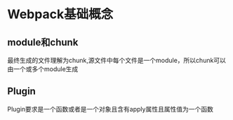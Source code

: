 # Webpack基础概念

## module和chunk

最终生成的文件理解为chunk,源文件中每个文件是一个module，所以chunk可以由一个或多个module生成

## Plugin

Plugin要求是一个函数或者是一个对象且含有apply属性且属性值为一个函数
